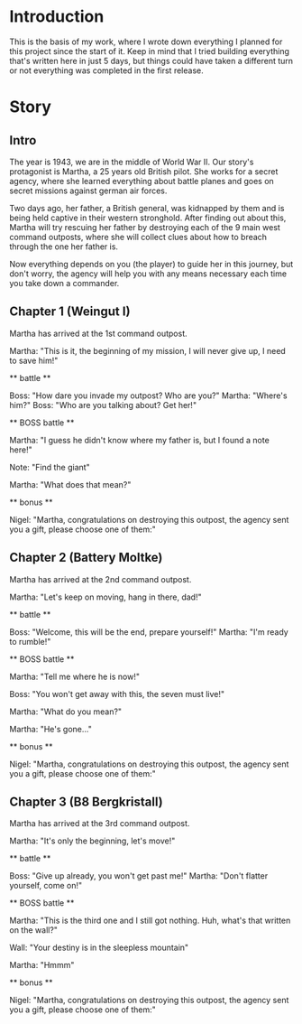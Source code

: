 # Introduction

This is the basis of my work, where I wrote down everything I planned for this project since the start of it. Keep in mind that I tried building everything that's written here in just 5 days, but things could have taken a different turn or not everything was completed in the first release.

# Story

## Intro

The year is 1943, we are in the middle of World War II. Our story's protagonist is Martha, a 25 years old British pilot. She works for a secret agency, where she learned everything about battle planes and goes on secret missions against german air forces.

Two days ago, her father, a British general, was kidnapped by them and is being held captive in their western stronghold.
After finding out about this, Martha will try rescuing her father by destroying each of the 9 main west command outposts, where she will collect clues about how to breach through the one her father is.

Now everything depends on you (the player) to guide her in this journey, but don't worry, the agency will help you with any means necessary each time you take down a commander.

## Chapter 1 (Weingut I)

Martha has arrived at the 1st command outpost.

Martha: "This is it, the beginning of my mission, I will never give up, I need to save him!"

** battle **

Boss: "How dare you invade my outpost? Who are you?"
Martha: "Where's him?"
Boss: "Who are you talking about? Get her!"

** BOSS battle **

Martha: "I guess he didn't know where my father is, but I found a note here!"

Note: "Find the giant"

Martha: "What does that mean?"

** bonus **

Nigel: "Martha, congratulations on destroying this outpost, the agency sent you a gift, please choose one of them:"

## Chapter 2 (Battery Moltke)

Martha has arrived at the 2nd command outpost.

Martha: "Let's keep on moving, hang in there, dad!"

** battle **

Boss: "Welcome, this will be the end, prepare yourself!"
Martha: "I'm ready to rumble!"

** BOSS battle **

Martha: "Tell me where he is now!"

Boss: "You won't get away with this, the seven must live!"

Martha: "What do you mean?"

Martha: "He's gone..."

** bonus **

Nigel: "Martha, congratulations on destroying this outpost, the agency sent you a gift, please choose one of them:"

## Chapter 3 (B8 Bergkristall)

Martha has arrived at the 3rd command outpost.

Martha: "It's only the beginning, let's move!"

** battle **

Boss: "Give up already, you won't get past me!"
Martha: "Don't flatter yourself, come on!"

** BOSS battle **

Martha: "This is the third one and I still got nothing. Huh, what's that written on the wall?"

Wall: "Your destiny is in the sleepless mountain"

Martha: "Hmmm"

** bonus **

Nigel: "Martha, congratulations on destroying this outpost, the agency sent you a gift, please choose one of them:"

